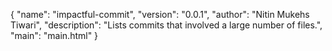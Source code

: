 {
  "name": "impactful-commit",
  "version": "0.0.1",
  "author": "Nitin Mukehs Tiwari",
  "description": "Lists commits that involved a large number of files.",
  "main": "main.html"
}
